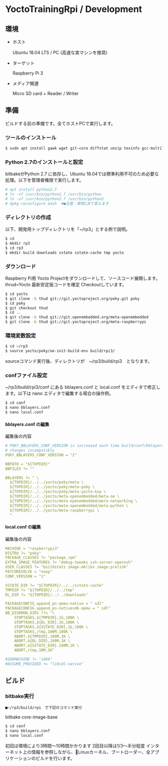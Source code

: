 # YoctoTrainingRpi / Development

## 環境

* ホスト

    Ubuntu 18.04 LTS / PC (高速な実マシンを推奨)

* ターゲット

    Raspberry Pi 3

* メディア関連

    Micro SD card + Reader / Writer

## 準備

ビルドする前の準備です。全てホストPCで実行します。

### ツールのインストール

```sh
$ sudo apt install gawk wget git-core diffstat unzip texinfo gcc-multilib build-essential chrpath socat libsdl1.2-dev xterm
```

### Python 2.7のインストールと設定
bitbakeがPython 2.7 に依存し、Ubuntu 18.04では標準利用不可のため必要な処理。以下を管理者権限で実行します。

```sh
# apt install python2.7
# ln -sf /usr/bin/python2.7 /usr/bin/python
# ln -sf /usr/bin/python2.7 /usr/bin/python2
# dpkg-reconfigure dash  #■注意：質問にNで答えます
```

### ディレクトリの作成
以下、開発用トップディレクトリを「~/rp3」とする例で説明。

```sh
$ cd
$ mkdir rp3
$ cd rp3
$ mkdir build downloads sstate sstate-cache tmp yocto
```

### ダウンロード
Raspberry Pi用 Yocto Projectをダウンロードして、ソースコード展開します。
thrud=Yocto 最新安定版コードを確定 Checkoutしています。

```sh
$ cd yocto
$ git clone -b thud git://git.yoctoproject.org/poky.git poky
$ cd poky
$ git checkout thud
$ cd ..
$ git clone -b thud git://git.openembedded.org/meta-openembedded
$ git clone -b thud git://git.yoctoproject.org/meta-raspberrypi
```

### 環境変数設定

```sh
$ cd ~/rp3
$ source yocto/poky/oe-init-build-env build/rpi3/
```

sourceコマンド実行後、ディレクトリが　~/rp3/build/rpi3　となります。

### confファイル設定

~/rp3/build/rpi3/conf にある bblayers.conf と local.conf をエディタで修正します。以下は nano エディタで編集する場合の操作例。

```sh
$ cd conf
$ nano bblayers.conf 
$ nano local.conf 
```

#### bblayers.conf の編集

編集後の内容

```yaml
# POKY_BBLAYERS_CONF_VERSION is increased each time build/conf/bblayers.conf
# changes incompatibly
POKY_BBLAYERS_CONF_VERSION = "2"

BBPATH = "${TOPDIR}"
BBFILES ?= ""

BBLAYERS ?= " \
  ${TOPDIR}/../../yocto/poky/meta \
  ${TOPDIR}/../../yocto/poky/meta-poky \
  ${TOPDIR}/../../yocto/poky/meta-yocto-bsp \
  ${TOPDIR}/../../yocto/meta-openembedded/meta-oe \
  ${TOPDIR}/../../yocto/meta-openembedded/meta-networking \
  ${TOPDIR}/../../yocto/meta-openembedded/meta-python \
  ${TOPDIR}/../../yocto/meta-raspberrypi \
  "
```
#### local.conf の編集

編集後の内容

```yaml
MACHINE = "raspberrypi3"
DISTRO ?= "poky"
PACKAGE_CLASSES ?= "package_rpm"
EXTRA_IMAGE_FEATURES ?= "debug-tweaks ssh-server-openssh"
USER_CLASSES ?= "buildstats image-mklibs image-prelink"
PATCHRESOLVE = "noop"
CONF_VERSION = "1"

SSTATE_DIR ?= "${TOPDIR}/../../sstate-cache"
TMPDIR ?= "${TOPDIR}/../../tmp"
DL_DIR ?= "${TOPDIR}/../../downloads"

PACKAGECONFIG_append_pn-qemu-native = " sdl"
PACKAGECONFIG_append_pn-nativesdk-qemu = " sdl"
BB_DISKMON_DIRS ??= "\
    STOPTASKS,${TMPDIR},1G,100K \
    STOPTASKS,${DL_DIR},1G,100K \
    STOPTASKS,${SSTATE_DIR},1G,100K \
    STOPTASKS,/tmp,100M,100K \
    ABORT,${TMPDIR},100M,1K \
    ABORT,${DL_DIR},100M,1K \
    ABORT,${SSTATE_DIR},100M,1K \
    ABORT,/tmp,10M,1K"

#SDKMACHINE ?= "i686"
#ASSUME_PROVIDED += "libsdl-native"
```

## ビルド

### bitbake実行
	■~/rp3/build/rpi　で下記のコマンド実行
bitbake core-image-base

```sh
$ cd conf
$ nano bblayers.conf 
$ nano local.conf 
```

初回は環境により3時間～10時間かかります
2回目以降は1/3～半分程度
インターネット上の情報を参照しながら、Linuxカーネル、ブートローダー、全アプリケーションのビルドを行います。


